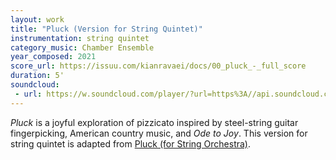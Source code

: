 ```yaml
---
layout: work
title: "Pluck (Version for String Quintet)"
instrumentation: string quintet
category_music: Chamber Ensemble
year_composed: 2021
score_url: https://issuu.com/kianravaei/docs/00_pluck_-_full_score
duration: 5'
soundcloud: 
 - url: https://w.soundcloud.com/player/?url=https%3A//api.soundcloud.com/tracks/1324756051&color=%23ff5500&auto_play=false&hide_related=false&show_comments=true&show_user=true&show_reposts=false&show_teaser=true&visual=true
---
```

<i>Pluck</i> is a joyful exploration of pizzicato inspired by steel-string guitar fingerpicking, American country music, and <i>Ode to Joy</i>. This version for string quintet is adapted from <a href="{{ site.url }}{{ site.baseurl }}/works/pluck/">Pluck (for String Orchestra)</a>.